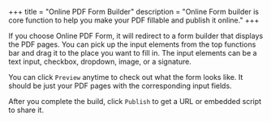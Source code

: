 +++
title = "Online PDF Form Builder"
description = "Online Form builder is core function to help you make your PDF fillable and publish it online."
+++

If you choose Online PDF Form, it will redirect to a form builder that displays the PDF pages. You can pick up the input elements from the top functions bar and drag it to the place you want to fill in. The input elements can be a text input, checkbox, dropdown, image, or a signature.  

You can click `Preview` anytime to check out what the form looks like. It should be just your PDF pages with the corresponding input fields.  

After you complete the build, click `Publish` to get a URL or embedded script to share it. 

